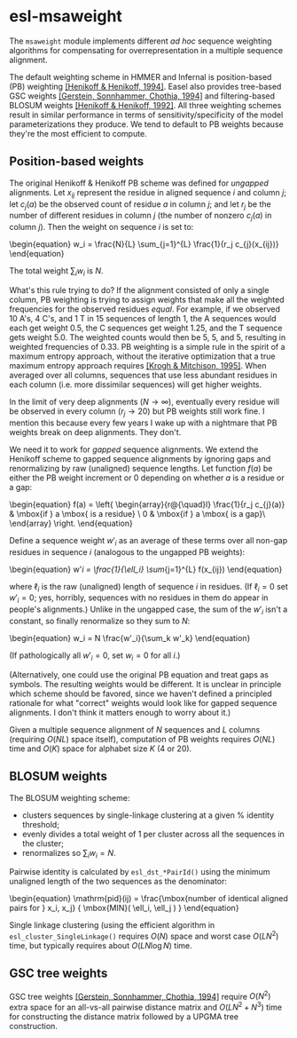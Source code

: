 # esl-msaweight

The `msaweight` module implements different _ad hoc_ sequence
weighting algorithms for compensating for overrepresentation in a
multiple sequence alignment.

The default weighting scheme in HMMER and Infernal is position-based
(PB) weighting
[[Henikoff & Henikoff, 1994]](https://www.ncbi.nlm.nih.gov/pubmed/7966282).
Easel also provides tree-based GSC weights
[[Gerstein, Sonnhammer, Chothia, 1994]](https://www.ncbi.nlm.nih.gov/pubmed/8120887)
and filtering-based BLOSUM weights
[[Henikoff & Henikoff, 1992]](https://www.ncbi.nlm.nih.gov/pubmed/1438297).
All three weighting schemes result in similar performance in terms of
sensitivity/specificity of the model parameterizations they
produce. We tend to default to PB weights because they're the most
efficient to compute.


## Position-based weights

The original Henikoff & Henikoff PB scheme was defined for _ungapped_
alignments. Let $x_{ij}$ represent the residue in aligned sequence $i$
and column $j$; let $c_j(a)$ be the observed count of residue $a$ in
column $j$; and let $r_j$ be the number of different residues in
column $j$ (the number of nonzero $c_j(a)$ in column $j$). Then the
weight on sequence $i$ is set to:

\begin{equation}
    w_i = \frac{N}{L} \sum_{j=1}^{L} \frac{1}{r_j c_{j}(x_{ij})}
\end{equation}

The total weight $\sum_i w_i$ is $N$. 

What's this rule trying to do?  If the alignment consisted of only a
single column, PB weighting is trying to assign weights that make all
the weighted frequencies for the observed residues _equal_. For
example, if we observed 10 A's, 4 C's, and 1 T in 15 sequences of
length 1, the A sequences would each get weight 0.5, the C sequences
get weight 1.25, and the T sequence gets weight 5.0.  The weighted
counts would then be 5, 5, and 5, resulting in weighted frequencies of
0.33.  PB weighting is a simple rule in the spirit of a maximum
entropy approach, without the iterative optimization that a true
maximum entropy approach requires
[[Krogh & Mitchison, 1995]](https://www.ncbi.nlm.nih.gov/pubmed/7584440).
When averaged over all columns, sequences that use less abundant
residues in each column (i.e. more dissimilar sequences) will get
higher weights.

In the limit of very deep alignments ($N \rightarrow \infty$),
eventually every residue will be observed in every column ($r_j
\rightarrow 20$) but PB weights still work fine. I mention this
because every few years I wake up with a nightmare that PB weights
break on deep alignments. They don't. 

We need it to work for _gapped_ sequence alignments.  We extend the
Henikoff scheme to gapped sequence alignments by ignoring gaps and
renormalizing by raw (unaligned) sequence lengths.  Let function
$f(a)$ be either the PB weight increment or 0 depending on whether $a$
is a residue or a gap:

\begin{equation}
f(a) = \left\{ \begin{array}{r@{\quad}l}
                 \frac{1}{r_j c_{j}(a)} & \mbox{if } a \mbox{ is a residue} \\
                 0                      & \mbox{if } a \mbox{ is a gap}\\
                \end{array}
       \right.
\end{equation}

Define a sequence weight $w'_i$ as an average of these terms over all
non-gap residues in sequence $i$ (analogous to the ungapped PB
weights):

\begin{equation}
    w'_i = \frac{1}{\ell_i} \sum_{j=1}^{L} f(x_{ij})
\end{equation}

where $\ell_i$ is the raw (unaligned) length of sequence $i$ in
residues. (If $\ell_i = 0$ set $w'_i = 0$; yes, horribly, sequences
with no residues in them do appear in people's alignments.) Unlike in
the ungapped case, the sum of the $w'_i$ isn't a constant, so
finally renormalize so they sum to $N$:

\begin{equation}
   w_i = N \frac{w'_i}{\sum_k w'_k}
\end{equation}

(If pathologically all $w'_i = 0$, set $w_i = 0$ for all $i$.)

(Alternatively, one could use the original PB equation and treat gaps
as symbols. The resulting weights would be different. It is unclear in
principle which scheme should be favored, since we haven't defined a
principled rationale for what "correct" weights would look like for
gapped sequence alignments. I don't think it matters enough to worry
about it.)

Given a multiple sequence alignment of $N$ sequences and $L$ columns
(requiring $O(NL)$ space itself), computation of PB weights requires
$O(NL)$ time and $O(K)$ space for alphabet size $K$ (4 or 20).

## BLOSUM weights

The BLOSUM weighting scheme:
  * clusters sequences by single-linkage clustering at a given %
    identity threshold; 
  * evenly divides a total weight of 1 per cluster across all
    the sequences in the cluster;
  * renormalizes so $\sum_i w_i = N$.

Pairwise identity is calculated by `esl_dst_*PairId()` using the
minimum unaligned length of the two sequences as the denominator:

\begin{equation}
     \mathrm{pid}(ij) = \frac{\mbox{number of identical aligned pairs for } x_i, x_j} 
	                         { \mbox{MIN}( \ell_i, \ell_j ) }
\end{equation}

Single linkage clustering (using the efficient algorithm in
`esl_cluster_SingleLinkage()` requires $O(N)$ space and worst case
$O(LN^2)$ time, but typically requires about $O(LN \log N)$ time.


## GSC tree weights

GSC tree weights
[[Gerstein, Sonnhammer, Chothia, 1994]](https://www.ncbi.nlm.nih.gov/pubmed/8120887)
require $O(N^2)$ extra space for an all-vs-all pairwise distance
matrix and $O(LN^2 + N^3)$ time for constructing the distance matrix
followed by a UPGMA tree construction.







